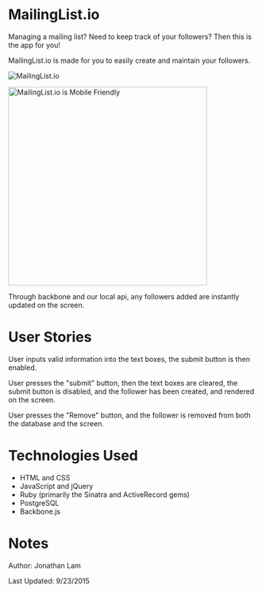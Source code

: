# MailingList.io

Managing a mailing list? Need to keep track of your followers?
Then this is the app for you!

MailingList.io is made for you to easily create and maintain your followers.

![MailingList.io](http://i.imgur.com/0kREFm1.png)

<img src="http://i.imgur.com/8BUqLDK.png" alt="MailingList.io is Mobile Friendly" style="width: 400px;"/>

Through backbone and our local api, any followers added are instantly updated on the screen.

# User Stories

User inputs valid information into the text boxes, the submit button is then enabled.

User presses the "submit" button, then the text boxes are cleared, the submit button is disabled, and the follower has been created, and rendered on the screen.

User presses the "Remove" button, and the follower is removed from both the database and the screen.

# Technologies Used

- HTML and CSS
- JavaScript and jQuery
- Ruby (primarily the Sinatra and ActiveRecord gems)
- PostgreSQL
- Backbone.js

# Notes


Author: Jonathan Lam

Last Updated: 9/23/2015
